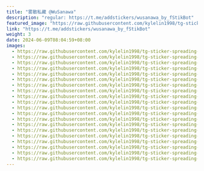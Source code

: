 ```yaml
---
title: "雾散私藏 @WuSanawa"
description: "regular: https://t.me/addstickers/wusanawa_by_fStikBot"
featured_image: "https://raw.githubusercontent.com/kylelin1998/tg-sticker-spreading-worldwide-images/main/img/a58398f8-f199-449b-8f13-014d5fde95f3.jpg"
link: "https://t.me/addstickers/wusanawa_by_fStikBot"
weight: 3
date: 2024-06-09T08:04:59+08:00
images:
  - https://raw.githubusercontent.com/kylelin1998/tg-sticker-spreading-worldwide-images/main/img/a58398f8-f199-449b-8f13-014d5fde95f3.jpg
  - https://raw.githubusercontent.com/kylelin1998/tg-sticker-spreading-worldwide-images/main/img/7f9ca53c-891d-44ed-aa0d-d44d1ada594e.jpg
  - https://raw.githubusercontent.com/kylelin1998/tg-sticker-spreading-worldwide-images/main/img/7108274a-4200-4180-9a4b-002612cc31e6.jpg
  - https://raw.githubusercontent.com/kylelin1998/tg-sticker-spreading-worldwide-images/main/img/5d760637-d61b-476c-a1a6-34e29198d71b.jpg
  - https://raw.githubusercontent.com/kylelin1998/tg-sticker-spreading-worldwide-images/main/img/045e4414-309e-4bc2-8b16-14f5bfa14137.jpg
  - https://raw.githubusercontent.com/kylelin1998/tg-sticker-spreading-worldwide-images/main/img/e32d1a85-d355-40d3-871b-58b3372a9e9f.jpg
  - https://raw.githubusercontent.com/kylelin1998/tg-sticker-spreading-worldwide-images/main/img/06b2fbe5-941e-4ac6-a6b0-dbc122fa371c.jpg
  - https://raw.githubusercontent.com/kylelin1998/tg-sticker-spreading-worldwide-images/main/img/8e4513ed-5dd9-4fd7-9e4d-f4ece1c2a3d2.jpg
  - https://raw.githubusercontent.com/kylelin1998/tg-sticker-spreading-worldwide-images/main/img/7474d01a-4622-430c-9e4e-ab6d59d6f998.jpg
  - https://raw.githubusercontent.com/kylelin1998/tg-sticker-spreading-worldwide-images/main/img/71cae869-252b-4da6-90ba-a98b96a18cbf.jpg
  - https://raw.githubusercontent.com/kylelin1998/tg-sticker-spreading-worldwide-images/main/img/0199db7f-f985-4a04-9b8c-602797b8891d.jpg
  - https://raw.githubusercontent.com/kylelin1998/tg-sticker-spreading-worldwide-images/main/img/bf7d7d9c-49e2-4362-bbb2-665bf2d84723.jpg
  - https://raw.githubusercontent.com/kylelin1998/tg-sticker-spreading-worldwide-images/main/img/7cb20661-fb6c-403f-a980-6bafc9f5007b.jpg
  - https://raw.githubusercontent.com/kylelin1998/tg-sticker-spreading-worldwide-images/main/img/7a3a0d3f-039a-44e0-8dda-55cffc367e9a.jpg
  - https://raw.githubusercontent.com/kylelin1998/tg-sticker-spreading-worldwide-images/main/img/b8c830c0-5748-4197-bad1-208487bb6c51.jpg
  - https://raw.githubusercontent.com/kylelin1998/tg-sticker-spreading-worldwide-images/main/img/ec5679ec-47a1-46d7-8832-45c93d4c1dc0.jpg
  - https://raw.githubusercontent.com/kylelin1998/tg-sticker-spreading-worldwide-images/main/img/d1681492-fe69-4bf2-94be-04d18a87b8b0.jpg
  - https://raw.githubusercontent.com/kylelin1998/tg-sticker-spreading-worldwide-images/main/img/1dc90bcd-fe0c-40c9-94ae-5c01a30191a4.jpg
  - https://raw.githubusercontent.com/kylelin1998/tg-sticker-spreading-worldwide-images/main/img/cb6e358a-ebb9-43b3-be35-873e25991007.jpg
  - https://raw.githubusercontent.com/kylelin1998/tg-sticker-spreading-worldwide-images/main/img/2cef7e75-d387-40ba-956e-9bbbd23491c8.jpg
---
```

